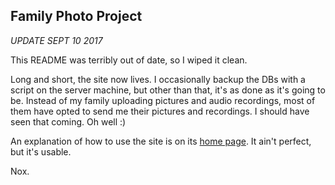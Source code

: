 ## Family Photo Project

_UPDATE SEPT 10 2017_

This README was terribly out of date, so I wiped it clean.

Long and short, the site now lives. I occasionally backup the DBs with a script on the server machine, but other than that, it's as done as it's going to be. Instead of my family uploading pictures and audio recordings, most of them have opted to send me their pictures and recordings. I should have seen that coming. Oh well :)

An explanation of how to use the site is on its [home page](http://www.weatherly.tech/). It ain't perfect, but it's usable.

Nox.
